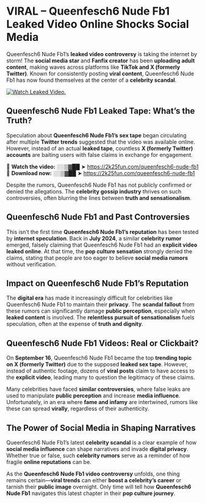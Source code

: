 # VIRAL – Queenfesch6 Nude Fb1 Leaked Video Online Shocks Social Media 

Queenfesch6 Nude Fb1’s **leaked video controversy** is taking the internet by storm! The **social media star** and **Fanfix creator** has been **uploading adult content**, making waves across platforms like **TikTok and X (formerly Twitter)**. Known for consistently posting **viral content**, Queenfesch6 Nude Fb1 has now found themselves at the center of a **celebrity scandal**.  

[![Watch Leaked Video.](https://miro.medium.com/v2/resize:fit:828/format:webp/1*cilzJN44JGOrTw9NJCrNHA.gif "Watch Leaked Video")](https://2k25fun.com/queenfesch6-nude-fb1)

## **Queenfesch6 Nude Fb1 Leaked Tape: What’s the Truth?**  
Speculation about **Queenfesch6 Nude Fb1’s sex tape** began circulating after multiple **Twitter trends** suggested that the video was available online. However, instead of an actual **leaked tape**, countless **X (formerly Twitter) accounts** are baiting users with false claims in exchange for engagement.  

🔹 **Watch the video:** ░░▒▓██ ➤ https://2k25fun.com/queenfesch6-nude-fb1  
🔹 **Download now:** ░░▒▓██ ➤ https://2k25fun.com/queenfesch6-nude-fb1  

Despite the rumors, Queenfesch6 Nude Fb1 has not publicly confirmed or denied the allegations. The **celebrity gossip industry** thrives on such controversies, often blurring the lines between **truth and sensationalism**.  

## **Queenfesch6 Nude Fb1 and Past Controversies**  
This isn’t the first time **Queenfesch6 Nude Fb1’s reputation** has been tested by **internet speculation**. Back in **July 2024**, a similar **celebrity rumor** emerged, falsely claiming that Queenfesch6 Nude Fb1 had an **explicit video leaked online**. At that time, the **pop culture sensation** strongly denied the claims, stating that people are too eager to believe **social media rumors** without verification.  

## **Impact on Queenfesch6 Nude Fb1’s Reputation**  
The **digital era** has made it increasingly difficult for celebrities like Queenfesch6 Nude Fb1 to maintain their **privacy**. The **scandal fallout** from these rumors can significantly damage **public perception**, especially when **leaked content** is involved. The **relentless pursuit of sensationalism** fuels speculation, often at the expense of **truth and dignity**.  

## **Queenfesch6 Nude Fb1 Videos: Real or Clickbait?**  
On **September 16**, Queenfesch6 Nude Fb1 became the top **trending topic on X (formerly Twitter)** due to the supposed **leaked sex tape**. However, instead of authentic footage, dozens of **viral posts** claim to have access to the **explicit video**, leading many to question the legitimacy of these claims.  

Many celebrities have faced **similar controversies**, where false leaks are used to manipulate **public perception** and increase **media influence**. Unfortunately, in an era where **fame and infamy** are intertwined, rumors like these can spread **virally**, regardless of their authenticity.  

## **The Power of Social Media in Shaping Narratives**  
Queenfesch6 Nude Fb1’s latest **celebrity scandal** is a clear example of how **social media influence** can shape narratives and invade **digital privacy**. Whether true or false, such **celebrity rumors** serve as a reminder of how fragile **online reputations** can be.  

As the **Queenfesch6 Nude Fb1 video controversy** unfolds, one thing remains certain—**viral trends** can either **boost a celebrity’s career** or tarnish their **public image** overnight. Only time will tell how **Queenfesch6 Nude Fb1** navigates this latest chapter in their **pop culture journey**. 